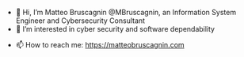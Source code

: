 - 👋 Hi, I’m Matteo Bruscagnin @MBruscagnin, an Information System Engineer and Cybersecurity Consultant
- 👀 I’m interested in cyber security and software dependability
<!--- - 💞️ I’m looking to collaborate on ... --->
- 📫 How to reach me: https://matteobruscagnin.com

<!---
MBruscagnin/MBruscagnin is a ✨ special ✨ repository because its `README.md` (this file) appears on your GitHub profile.
You can click the Preview link to take a look at your changes.
--->

